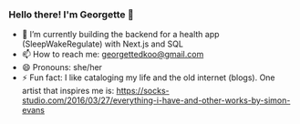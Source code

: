 ### Hello there! I'm Georgette 👯

- 🔭 I’m currently building the backend for a health app (SleepWakeRegulate) with Next.js and SQL  
- 📫 How to reach me: georgettedkoo@gmail.com  
- 😄 Pronouns: she/her  
- ⚡ Fun fact: I like cataloging my life and the old internet (blogs). One artist that inspires me is: https://socks-studio.com/2016/03/27/everything-i-have-and-other-works-by-simon-evans
<!--
**gdkoo/gdkoo** is a ✨ _special_ ✨ repository because its `README.md` (this file) appears on your GitHub profile.

Here are some ideas to get you started:

- 🔭 I’m currently working on ...
- 🌱 I’m currently learning ...
- 👯 I’m looking to collaborate on ...
- 🤔 I’m looking for help with ...
- 💬 Ask me about ...
- 📫 How to reach me: ...
- 😄 Pronouns: ...
- ⚡ Fun fact: ...
-->
